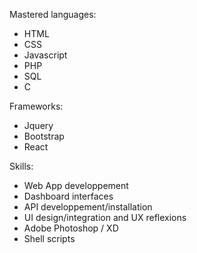 Mastered languages:
- HTML
- CSS
- Javascript
- PHP
- SQL
- C

Frameworks:
- Jquery
- Bootstrap
- React

Skills:
- Web App developpement
- Dashboard interfaces
- API developpement/installation
- UI design/integration and UX reflexions
- Adobe Photoshop / XD
- Shell scripts

